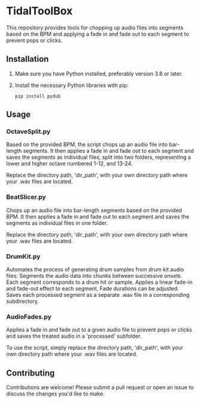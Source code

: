 # TidalToolBox

This repository provides tools for chopping up audio files into segments based on the BPM and applying a fade in and fade out to each segment to prevent pops or clicks. 

## Installation

1. Make sure you have Python installed, preferably version 3.8 or later.
2. Install the necessary Python libraries with pip:

    ```
    pip install pydub
    ```

## Usage

### OctaveSplit.py

Based on the provided BPM, the script chops up an audio file into bar-length segments. It then applies a fade in and fade out to each segment and saves the segments as individual files, split into two folders, representing a lower and higher octave numbered 1-12, and 13-24.

Replace the directory path, 'dir_path', with your own directory path where your .wav files are located.

### BeatSlicer.py

Chops up an audio file into bar-length segments based on the provided BPM. It then applies a fade in and fade out to each segment and saves the segments as individual files in one folder.

Replace the directory path, 'dir_path', with your own directory path where your .wav files are located.

### DrumKit.py

Automates the process of generating drum samples from drum kit audio files. Segments the audio data into chunks between successive onsets. Each segment corresponds to a drum hit or sample. Applies a linear fade-in and fade-out effect to each segment. Fade durations can be adjusted. Saves each processed segment as a separate .wav file in a corresponding subdirectory.

### AudioFades.py

Applies a fade in and fade out to a given audio file to prevent pops or clicks and saves the treated audio in a 'processed' subfolder.

To use the script, simply replace the directory path, 'dir_path', with your own directory path where your .wav files are located.

## Contributing

Contributions are welcome! Please submit a pull request or open an issue to discuss the changes you'd like to make.
